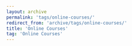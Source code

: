 ```yaml
---
layout: archive
permalink: 'tags/online-courses/'
redirect_from: 'archive/tags/online-courses/'
title: 'Online Courses'
tag: 'Online Courses'
---
```

